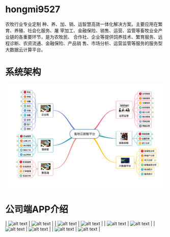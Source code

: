 # hongmi9527
农牧行业专业定制 种、养、加、销、运智慧高效一体化解决方案。主要应用在繁育、养殖、社会化服务、屠 宰加工、金融保险、销售、运营、监管等畜牧业全产业链的各重要环节，是为农牧民、 合作社、企业等提供饲养技术、繁育服务、远程诊断、农资流通、金融保险、产品销 售、市场分析、运营监管等服务的服务型大数据云计算平台。
# 系统架构
![alt text](images/系统构成.jpg)
# 公司端APP介绍
| ![alt text](images/1.jpg) | ![alt text](images/2.jpg) |
| ![alt text](images/3.jpg) | ![alt text](images/4.jpg) |
| ![alt text](images/5.jpg) | ![alt text](images/6.jpg) |
| ![alt text](images/7.jpg) | ![alt text](images/8.jpg) |
| ![alt text](images/9.jpg) | ![alt text](images/10.jpg) |
